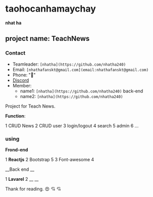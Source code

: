 # **taohocanhamaychay**
__nhat ha__ 

## project name: **TeachNews**

### Contact


* Teamleader:  `[nhatha](https://github.com/nhatha240)`
* Email:       `[nhathafanskt@gmail.com](email:nhathafanskt@gmail.com)`
* Phone: ":smiling_face_with_three_hearts:"
* [Discord](https://discord.gg/3AXYgvSTGU)
* Member:
  * name1: `[nhatha](https://github.com/nhatha240)` back-end
  * name2: `[nhatha](https://github.com/nhatha240)`

Project for Teach News.

__Function__:

1 CRUD News
2 CRUD user
3 login/logout
4 search
5 admin
6 ...

### using 

__Frond-end__

1 __Reactjs__
2 Bootstrap 5
3 Font-awesome
4  

__Back end __

1 __Lavarel__
2 __ __

Thank for reading. :heart_eyes:  :cupid: :cupid:
